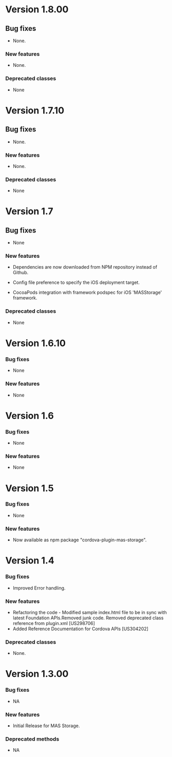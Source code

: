 # Version 1.8.00

## Bug fixes

- None.

### New features

- None.


### Deprecated classes

- None

# Version 1.7.10

## Bug fixes

- None.

### New features

- None.

### Deprecated classes

- None


# Version 1.7

## Bug fixes

- None

### New features

- Dependencies are now downloaded from NPM repository instead of Github.

- Config file preference to specify the iOS deployment target.

- CocoaPods integration with framework podspec for iOS 'MASStorage' framework.


### Deprecated classes

- None


# Version 1.6.10

### Bug fixes

- None

### New features

- None


# Version 1.6

### Bug fixes

- None

### New features

- None


# Version 1.5

### Bug fixes

- None

### New features

- Now available as npm package "cordova-plugin-mas-storage".

# Version 1.4

### Bug fixes
- Improved Error handling.

### New features

- Refactoring the code - Modified sample index.html file to be in sync with latest Foundation APIs.Removed junk code. Removed deprecated class reference from plugin.xml  [US298706]
- Added Reference Documentation for Cordova APIs [US304202]

### Deprecated classes

- None.

# Version 1.3.00

### Bug fixes

- NA

### New features

- Initial Release for MAS Storage.

### Deprecated methods

- NA


 [mag]: https://docops.ca.com/mag
 [mas.ca.com]: http://mas.ca.com/
 [docs]: http://mas.ca.com/docs/
 [blog]: http://mas.ca.com/blog/

 [releases]: ../../releases
 [contributing]: /CONTRIBUTING.md
 [license-link]: /LICENSE
